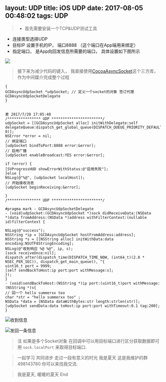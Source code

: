 layout: UDP 
title: iOS UDP
date: 2017-08-05 00:48:02
tags: UDP 
---
> - 首先需要安装一个TCP&UDP测试工具
- 连接类型选择UDP
- 目标IP 设置手机的IP， 端口8888 （这个端口在App端用来绑定）
- 指定端口， 是App向回发信息所需要的端口， 具体设置如下图所示

<!-- more -->
![](https://tva1.sinaimg.cn/large/007S8ZIlly1gew0tp3aasj30sv0jtmzn.jpg)

> 接下来为减少代码的键入， 我直接使用[CocoaAsyncSocket](https://github.com/robbiehanson/CocoaAsyncSocket)这个三方库，作为中间媒介完成整个过程

```
{
GCDAsyncUdpSocket *udpSocket; // 定义一个socket的对象 签订代理 GCDAsyncUdpSocketDelegate
}
```
```

麦 2017/7/20 17:05:40
/*************** UDP ***********************/
udpSocket = [[GCDAsyncUdpSocket alloc] initWithDelegate:self delegateQueue:dispatch_get_global_queue(DISPATCH_QUEUE_PRIORITY_DEFAULT, 0)];
NSError *error = nil;
// 绑定端口
[udpSocket bindToPort:8888 error:&error];
// 启用广播
[udpSocket enableBroadcast:YES error:&error];

if (error) {
[SVProgressHUD showErrorWithStatus:@"启用失败"];
}else {
NSLog(@"%@", [udpSocket localHost]);
// 开始接收消息
[udpSocket beginReceiving:&error];

}
/*************** UDP ***********************/

```

```
#pragma mark - GCDAsyncUdpSocketDelegate
- (void)udpSocket:(GCDAsyncUdpSocket *)sock didReceiveData:(NSData *)data fromAddress:(NSData *)address withFilterContext:(nullable id)filterContext {

NSLog(@"success");
NSString *ip = [GCDAsyncUdpSocket hostFromAddress:address];
NSString *s = [[NSString alloc] initWithData:data encoding:NSUTF8StringEncoding];
NSLog(@"收到响应 %@ %@", ip, s);
[sock receiveOnce:nil];
dispatch_after(dispatch_time(DISPATCH_TIME_NOW, (int64_t)(2.0 * NSEC_PER_SEC)), dispatch_get_main_queue(), ^{
uint16_t port = 9999;
[self sendBackToHost:ip port:port withMessage:s];
});
}
- (void)sendBackToHost:(NSString *)ip port:(uint16_t)port withMessage:(NSString *)s{
// 回一个 hello summerxx too
char *str = "hello summerxx too" ;
NSData *data = [NSData dataWithBytes:str length:strlen(str)];
[udpSocket sendData:data toHost:ip port:port withTimeout:0.1 tag:200];
}
```

![收到信息](http://upload-images.jianshu.io/upload_images/1506501-3c164e23393e1a94.png?imageMogr2/auto-orient/strip%7CimageView2/2/w/1240)


![发回一条信息](http://upload-images.jianshu.io/upload_images/1506501-56fe7f073ce42f97.png?imageMogr2/auto-orient/strip%7CimageView2/2/w/1240)


> 注 如果是多个Socket对象 在回调中可以用目标端口进行区分获取数据即可
用 `sock.localPort` 来取得目标端口.


>一起学习 共同进步 走过一段有意义的时光
我是夏天 这是我维护的群 498143780 你可以来找我交流. 

> 我是夏天, 暖暖的夏天
End

